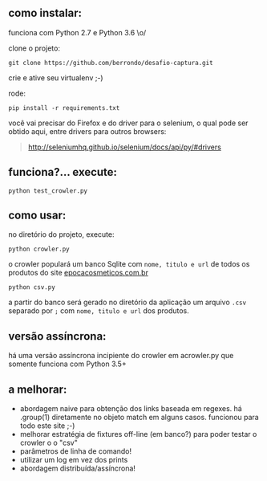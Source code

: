 ## como instalar:

funciona com Python 2.7 e Python 3.6 \o/

clone o projeto:

```
git clone https://github.com/berrondo/desafio-captura.git
```

crie e ative seu virtualenv ;-)

rode:

```
pip install -r requirements.txt
```

você vai precisar do Firefox e do driver para o selenium, o qual pode ser obtido aqui, entre drivers para outros browsers:

> http://seleniumhq.github.io/selenium/docs/api/py/#drivers

## funciona?... execute:

```
python test_crowler.py
```

## como usar:

no diretório do projeto, execute:

```
python crowler.py
```

o crowler populará um banco Sqlite com `nome, titulo e url` de todos os produtos do site [epocacosmeticos.com.br](http://www.epocacosmeticos.com.br/)

```
python csv.py
```

a partir do banco será gerado no diretório da aplicação um arquivo `.csv` separado por `;` com `nome, titulo e url` dos produtos.

## versão assíncrona:

há uma versão assíncrona incipiente do crowler em acrowler.py que somente funciona com Python 3.5+

## a melhorar:

  * abordagem naive para obtenção dos links baseada em regexes. há .group(1) diretamente no objeto match em alguns casos. funcionou para todo este site ;-)
  * melhorar estratégia de fixtures off-line (em banco?) para poder testar o crowler o o "csv"
  * parâmetros de linha de comando!
  * utilizar um log em vez dos prints
  * abordagem distribuída/assíncrona!